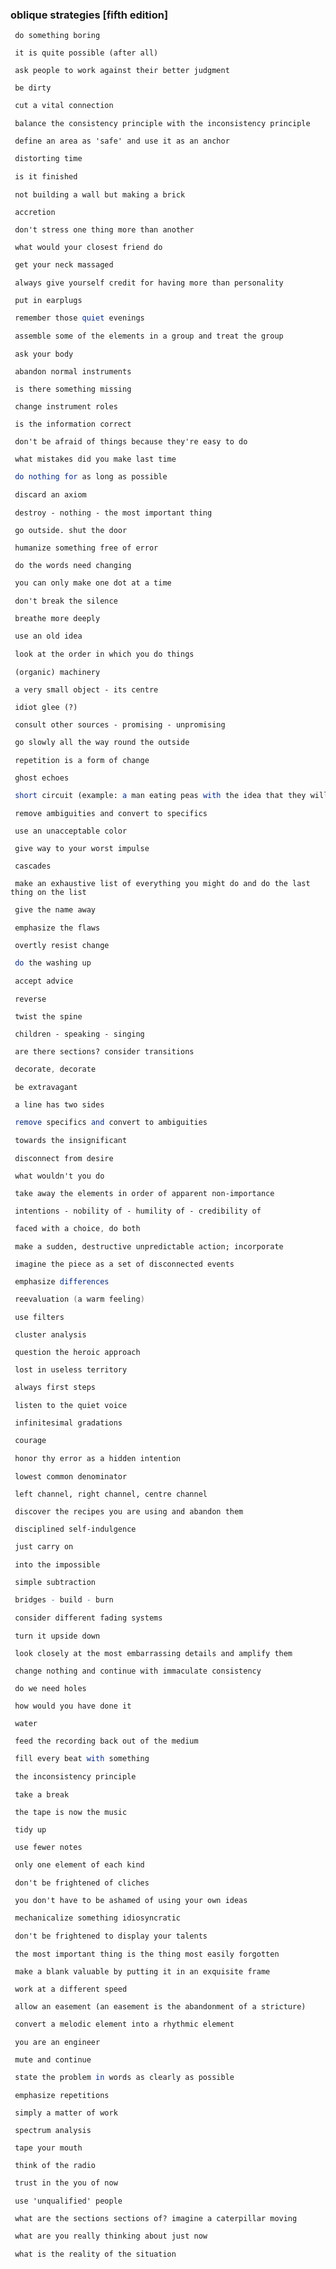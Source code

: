 ### oblique strategies [fifth edition]

```Mint
 do something boring
```

```mupad
 it is quite possible (after all)
```

```REXX
 ask people to work against their better judgment
```

```RobotFramework
 be dirty
```

```CSS
 cut a vital connection
```

```P4
 balance the consistency principle with the inconsistency principle
```

```EBNF
 define an area as 'safe' and use it as an anchor
```

```Mathematica
 distorting time
```

```POV-Ray SDL
 is it finished
```

```Mint
 not building a wall but making a brick
```

```mupad
 accretion
```

```REXX
 don't stress one thing more than another
```

```RobotFramework
 what would your closest friend do
```

```CSS
 get your neck massaged
```

```P4
 always give yourself credit for having more than personality
```

```EBNF
 put in earplugs
```

```Mathematica
 remember those quiet evenings
```

```POV-Ray SDL
 assemble some of the elements in a group and treat the group
```

```Mint
 ask your body
```

```mupad
 abandon normal instruments
```

```REXX
 is there something missing
```

```RobotFramework
 change instrument roles
```

```CSS
 is the information correct
```

```P4
 don't be afraid of things because they're easy to do
```

```EBNF
 what mistakes did you make last time
```

```Mathematica
 do nothing for as long as possible
```

```POV-Ray SDL
 discard an axiom
```

```Mint
 destroy - nothing - the most important thing
```

```mupad
 go outside. shut the door
```

```REXX
 humanize something free of error
```

```RobotFramework
 do the words need changing
```

```CSS
 you can only make one dot at a time
```

```P4
 don't break the silence
```

```EBNF
 breathe more deeply
```

```Mathematica
 use an old idea
```

```POV-Ray SDL
 look at the order in which you do things
```

```Mint
 (organic) machinery
```

```mupad
 a very small object - its centre
```

```REXX
 idiot glee (?)
```

```RobotFramework
 consult other sources - promising - unpromising
```

```CSS
 go slowly all the way round the outside
```

```P4
 repetition is a form of change
```

```EBNF
 ghost echoes
```

```Mathematica
 short circuit (example: a man eating peas with the idea that they will improve his virility shovels them straight into his lap)
```

```POV-Ray SDL
 remove ambiguities and convert to specifics
```

```Mint
 use an unacceptable color
```

```mupad
 give way to your worst impulse
```

```REXX
 cascades
```

```RobotFramework
 make an exhaustive list of everything you might do and do the last thing on the list
```

```CSS
 give the name away
```

```P4
 emphasize the flaws
```

```EBNF
 overtly resist change
```

```Mathematica
 do the washing up
```

```POV-Ray SDL
 accept advice
```

```Mint
 reverse
```

```mupad
 twist the spine
```

```REXX
 children - speaking - singing
```

```RobotFramework
 are there sections? consider transitions
```

```CSS
 decorate, decorate
```

```P4
 be extravagant
```

```EBNF
 a line has two sides
```

```Mathematica
 remove specifics and convert to ambiguities
```

```POV-Ray SDL
 towards the insignificant
```

```Mint
 disconnect from desire
```

```mupad
 what wouldn't you do
```

```REXX
 take away the elements in order of apparent non-importance
```

```RobotFramework
 intentions - nobility of - humility of - credibility of
```

```CSS
 faced with a choice, do both
```

```P4
 make a sudden, destructive unpredictable action; incorporate
```

```EBNF
 imagine the piece as a set of disconnected events
```

```Mathematica
 emphasize differences
```

```POV-Ray SDL
 reevaluation (a warm feeling)
```

```Mint
 use filters
```

```mupad
 cluster analysis
```

```REXX
 question the heroic approach
```

```RobotFramework
 lost in useless territory
```

```CSS
 always first steps
```

```P4
 listen to the quiet voice
```

```EBNF
 infinitesimal gradations
```

```Mathematica
 courage
```

```POV-Ray SDL
 honor thy error as a hidden intention
```

```Mint
 lowest common denominator
```

```mupad
 left channel, right channel, centre channel
```

```REXX
 discover the recipes you are using and abandon them
```

```RobotFramework
 disciplined self-indulgence
```

```CSS
 just carry on
```

```P4
 into the impossible
```

```EBNF
 simple subtraction
```

```Mathematica
 bridges - build - burn
```

```POV-Ray SDL
 consider different fading systems
```

```Mint
 turn it upside down
```

```mupad
 look closely at the most embarrassing details and amplify them
```

```REXX
 change nothing and continue with immaculate consistency
```

```RobotFramework
 do we need holes
```

```CSS
 how would you have done it
```

```P4
 water
```

```EBNF
 feed the recording back out of the medium
```

```Mathematica
 fill every beat with something
```

```POV-Ray SDL
 the inconsistency principle
```

```Mint
 take a break
```

```mupad
 the tape is now the music
```

```REXX
 tidy up
```

```RobotFramework
 use fewer notes
```

```CSS
 only one element of each kind
```

```P4
 don't be frightened of cliches
```

```EBNF
 you don't have to be ashamed of using your own ideas
```

```Mathematica
 mechanicalize something idiosyncratic
```

```POV-Ray SDL
 don't be frightened to display your talents
```

```Mint
 the most important thing is the thing most easily forgotten
```

```mupad
 make a blank valuable by putting it in an exquisite frame
```

```REXX
 work at a different speed
```

```RobotFramework
 allow an easement (an easement is the abandonment of a stricture)
```

```CSS
 convert a melodic element into a rhythmic element
```

```P4
 you are an engineer
```

```EBNF
 mute and continue
```

```Mathematica
 state the problem in words as clearly as possible
```

```POV-Ray SDL
 emphasize repetitions
```

```Mint
 simply a matter of work
```

```mupad
 spectrum analysis
```

```REXX
 tape your mouth
```

```RobotFramework
 think of the radio
```

```CSS
 trust in the you of now
```

```P4
 use 'unqualified' people
```

```EBNF
 what are the sections sections of? imagine a caterpillar moving
```

```Mathematica
 what are you really thinking about just now
```

```POV-Ray SDL
 what is the reality of the situation
```
